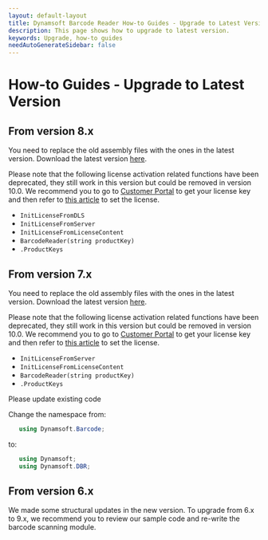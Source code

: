 ```yaml
---
layout: default-layout
title: Dynamsoft Barcode Reader How-to Guides - Upgrade to Latest Version
description: This page shows how to upgrade to latest version.
keywords: Upgrade, how-to guides
needAutoGenerateSidebar: false
---
```



# How-to Guides - Upgrade to Latest Version     

## From version 8.x

You need to replace the old assembly files with the ones in the latest version. Download the latest version [here](https://www.dynamsoft.com/Downloads/Dynamic-Barcode-Reader-Download.aspx).

Please note that the following license activation related functions have been deprecated, they still work in this version but could be removed in version 10.0. We recommend you to go to <a href="https://www.dynamsoft.com/customer/license/fullLicense" target="_blank">Customer Portal</a> to get your license key and then refer to [this article](../../license-activation/set-full-license.md) to set the license.

- `InitLicenseFromDLS`
- `InitLicenseFromServer`
- `InitLicenseFromLicenseContent` 
- `BarcodeReader(string productKey)` 
- `.ProductKeys` 

## From version 7.x

You need to replace the old assembly files with the ones in the latest version. Download the latest version [here](https://www.dynamsoft.com/Downloads/Dynamic-Barcode-Reader-Download.aspx).

Please note that the following license activation related functions have been deprecated, they still work in this version but could be removed in version 10.0. We recommend you to go to <a href="https://www.dynamsoft.com/customer/license/fullLicense" target="_blank">Customer Portal</a> to get your license key and then refer to [this article](../../license-activation/set-full-license.md) to set the license.

- `InitLicenseFromServer`
- `InitLicenseFromLicenseContent` 
- `BarcodeReader(string productKey)` 
- `.ProductKeys` 

Please update existing code

   Change the namespace from:
   ```csharp
      using Dynamsoft.Barcode;
   ```
   to:
   ```csharp
      using Dynamsoft;
      using Dynamsoft.DBR;
   ```


## From version 6.x

We made some structural updates in the new version. To upgrade from 6.x to 9.x, we recommend you to review our sample code and re-write the barcode scanning module.

